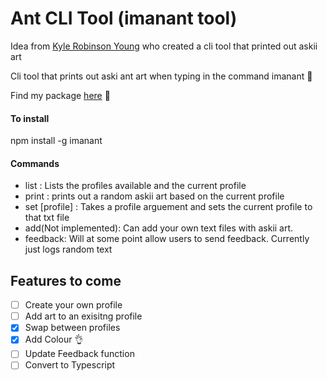 # Ant CLI Tool (imanant tool)

Idea from [Kyle Robinson Young](https://www.youtube.com/watch?v=C9xGEJ80jjs) who created a cli tool that printed out askii art

Cli tool that prints out aski ant art when typing in the command imanant :ant:

Find my package [here](https://www.npmjs.com/package/imanant) :ant:

#### To install

npm install -g imanant

#### Commands

-   list : Lists the profiles available and the current profile
-   print : prints out a random askii art based on the current profile
-   set [profile] : Takes a profile arguement and sets the current profile to that txt file
-   add(Not implemented): Can add your own text files with askii art.
-   feedback: Will at some point allow users to send feedback. Currently just logs random text

## Features to come

-   [ ] Create your own profile
-   [ ] Add art to an exisitng profile
-   [x] Swap between profiles
-   [x] Add Colour :ok_hand:
-   [ ] Update Feedback function
-   [ ] Convert to Typescript
